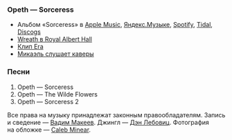 ### Opeth — Sorceress

- Альбом «Sorceress» в
	[Apple Music](https://music.apple.com/album/1458751995),
	[Яндекс.Музыке](https://music.yandex.ru/album/7294244),
	[Spotify](https://open.spotify.com/album/2GNdgq3pIVLYZoNK4wJtCP),
	[Tidal](https://tidal.com/browse/album/107100796),
	[Discogs](https://www.discogs.com/master/1060863)
- [Wreath в Royal Albert Hall](https://youtu.be/AS2yEAK9DS4)
- [Клип Era](https://youtu.be/98wXIjkO4i0)
- [Микаэль слушает каверы](https://youtu.be/vPRCNGE9H9Y)

### Песни

1. Opeth — Sorceress
2. Opeth — The Wilde Flowers
3. Opeth — Sorceress 2

Все права на музыку принадлежат законным правообладателям.
Запись и сведение — [Вадим Макеев](https://pepelsbey.dev/).
Джингл — [Дэн Лебовиц](https://www.youtube.com/channel/UC38A5qHrlc_Zgua7vL4b96w).
Фотография на обложке — [Caleb Minear](https://unsplash.com/photos/BwMtUpBYLIs).
